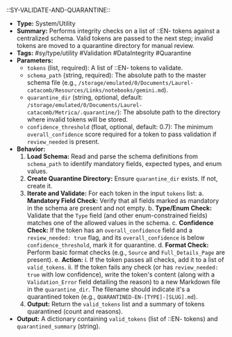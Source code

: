 ::SY-VALIDATE-AND-QUARANTINE::
- **Type:** System/Utility
- **Summary:** Performs integrity checks on a list of ::EN- tokens against a centralized schema. Valid tokens are passed to the next step; invalid tokens are moved to a quarantine directory for manual review.
- **Tags:** #sy/type/utility #Validation #DataIntegrity #Quarantine
- **Parameters:**
    - `tokens` (list, required): A list of ::EN- tokens to validate.
    - `schema_path` (string, required): The absolute path to the master schema file (e.g., `/storage/emulated/0/Documents/Laurel-catacomb/Resources/Links/notebooks/gemini.md`).
    - `quarantine_dir` (string, optional, default: `/storage/emulated/0/Documents/Laurel-catacomb/Metrica/.quarantine/`): The absolute path to the directory where invalid tokens will be stored.
    - `confidence_threshold` (float, optional, default: 0.7): The minimum `overall_confidence` score required for a token to pass validation if `review_needed` is present.
- **Behavior:**
    1.  **Load Schema:** Read and parse the schema definitions from `schema_path` to identify mandatory fields, expected types, and enum values.
    2.  **Create Quarantine Directory:** Ensure `quarantine_dir` exists. If not, create it.
    3.  **Iterate and Validate:** For each token in the input `tokens` list:
        a.  **Mandatory Field Check:** Verify that all fields marked as mandatory in the schema are present and not empty.
        b.  **Type/Enum Check:** Validate that the `Type` field (and other enum-constrained fields) matches one of the allowed values in the schema.
        c.  **Confidence Check:** If the token has an `overall_confidence` field and a `review_needed: true` flag, and its `overall_confidence` is below `confidence_threshold`, mark it for quarantine.
        d.  **Format Check:** Perform basic format checks (e.g., `Source` and `Full_Details_Page` are present).
        e.  **Action:**
            i.   If the token passes all checks, add it to a list of `valid_tokens`.
            ii.  If the token fails any check (or has `review_needed: true` with low confidence), write the token's content (along with a `Validation_Error` field detailing the reason) to a new Markdown file in the `quarantine_dir`. The filename should indicate it's a quarantined token (e.g., `QUARANTINED-EN-[TYPE]-[SLUG].md`).
    4.  **Output:** Return the `valid_tokens` list and a summary of tokens quarantined (count and reasons).
- **Output:** A dictionary containing `valid_tokens` (list of ::EN- tokens) and `quarantined_summary` (string).
